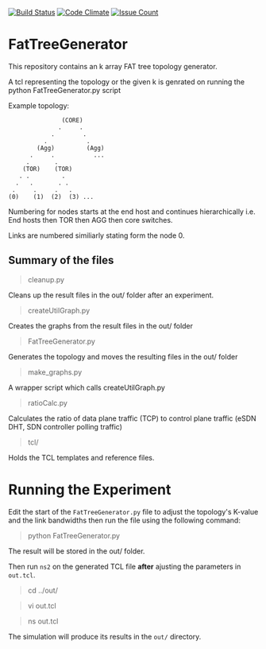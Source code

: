 [![Build Status](https://travis-ci.org/sameedali/FATGraphgenerator.svg?branch=master)](https://travis-ci.org/sameedali/FATGraphgenerator)
[![Code Climate](https://codeclimate.com/github/sameedali/FATGraphgenerator/badges/gpa.svg)](https://codeclimate.com/github/sameedali/FATGraphgenerator)
[![Issue Count](https://codeclimate.com/github/sameedali/FATGraphgenerator/badges/issue_count.svg)](https://codeclimate.com/github/sameedali/FATGraphgenerator)


FatTreeGenerator
=================

This repository contains an k array FAT tree topology generator.


A tcl representing the topology or the given k is genrated on running the python FatTreeGenerator.py script



Example topology:


                   (CORE)
                  .     .
                .        .
              .           .
            (Agg)         (Agg)
          .     .           ...
         .       .
        (TOR)    (TOR)
       . .         .
      .   .       . .
     .     .     .   .
    (0)    (1)  (2)  (3) ...


Numbering for nodes starts at the end host and continues hierarchically i.e. End hosts then TOR then AGG then core switches.


Links are numbered similiarly stating form the node 0.

## Summary of the files
> cleanup.py

Cleans up the result files in the out/ folder after an experiment.


> createUtilGraph.py

Creates the graphs from the result files in the out/ folder

> FatTreeGenerator.py

Generates the topology and moves the resulting files in the out/ folder


> make_graphs.py

A wrapper script which calls createUtilGraph.py


> ratioCalc.py

Calculates the ratio of data plane traffic (TCP) to control plane traffic (eSDN DHT, SDN controller polling traffic)


> tcl/

Holds the TCL templates and reference files.


# Running the Experiment
Edit the start of the `FatTreeGenerator.py` file to adjust the topology's K-value and the link bandwidths then run the file using the following command:
> python FatTreeGenerator.py

The result will be stored in the out/ folder.

Then run `ns2` on the generated TCL file **after** ajusting the parameters in `out.tcl`.

> cd ../out/

> vi out.tcl

> ns out.tcl

The simulation will produce its results in the `out/` directory.
